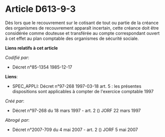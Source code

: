 # Article D613-9-3

Dès lors que le recouvrement sur le cotisant de tout ou partie de la créance des organismes de recouvrement apparaît
incertain, cette créance doit être considérée comme douteuse et transférée au compte correspondant ouvert à cet effet au plan
comptable des organismes de sécurité sociale.

**Liens relatifs à cet article**

_Codifié par_:

  - Décret n°85-1354 1985-12-17

**Liens**:

  - SPEC_APPLI: Décret n°97-268 1997-03-18 art. 5 : les présentes dispositions sont applicables à compter de l'exercice comptable 1997

_Créé par_:

  - Décret n°97-268 du 18 mars 1997 - art. 2 () JORF 22 mars 1997

_Abrogé par_:

  - Décret n°2007-709 du 4 mai 2007 - art. 2 () JORF 5 mai 2007
